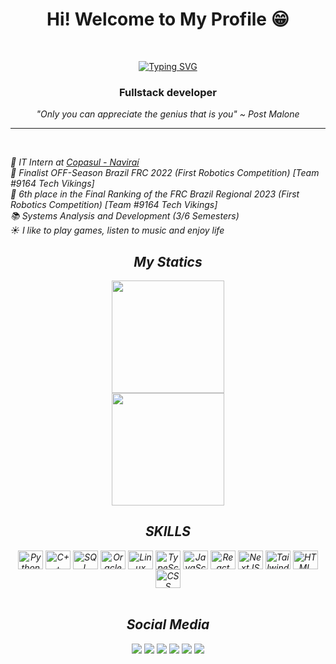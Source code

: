 <h1 align="center"> Hi! Welcome to My Profile 😁 </h1>
<br/>

<p align="center">
  <a href="https://git.io/typing-svg">
    <img src="https://readme-typing-svg.demolab.com?font=Cascadia+Mono&pause=1000&color=14B300&center=true&repeat=false&width=435&lines=Brazilian+Developer" alt="Typing SVG" />
  </a>
</p>
 
 <h3 align="center">Fullstack developer</h3>
 <p align ="center"> <em>"Only you can appreciate the genius that is you"<em> ~ Post Malone</p>
  
---
<br>

💼 IT Intern at [Copasul - Naviraí](https://www.copasul.coop.br/) <br/>
🥈 Finalist OFF-Season Brazil FRC 2022 (First Robotics Competition) [Team #9164 Tech Vikings] <br/>
🤖 6th place in the Final Ranking of the FRC Brazil Regional 2023 (First Robotics Competition) [Team #9164 Tech Vikings] <br/>
📚 Systems Analysis and Development (3/6 Semesters) <br/>
☀️ I like to play games, listen to music and enjoy life <br/>

<div align="center">
<h2>My Statics</h2>
 <img height="180em" src="https://github-readme-stats.vercel.app/api?username=guialima29&theme=chartreuse-dark&show_icons=true&hide_border=false&count_private=false"/><br/>
<img height="180em" src="https://github-readme-stats.vercel.app/api/top-langs/?username=guialima29&theme=chartreuse-dark&show_icons=true&hide_border=false&layout=compact"/>

<h2 align="center">SKILLS</h2>
</div>
<div align="center">
<img align="center" alt="Python" height="30" width="40" src="https://cdn.jsdelivr.net/gh/devicons/devicon/icons/python/python-original.svg">
<img align="center" alt="C++" height="30" width="40" src="https://cdn.jsdelivr.net/gh/devicons/devicon/icons/cplusplus/cplusplus-original.svg">
<img align="center" alt="SQL" height="30" width="40" src="https://cdn.jsdelivr.net/gh/devicons/devicon@latest/icons/azuresqldatabase/azuresqldatabase-original.svg" />
<img align="center" alt="OracleDB" height="30" width="40" src="https://cdn.jsdelivr.net/gh/devicons/devicon@latest/icons/oracle/oracle-original.svg" />
<img align="center" alt="Linux" height="30" width="40" src="https://cdn.jsdelivr.net/gh/devicons/devicon@latest/icons/linux/linux-original.svg" />
<img align="center" alt="TypeScript" height="30" width="40" src="https://cdn.jsdelivr.net/gh/devicons/devicon@latest/icons/typescript/typescript-original.svg" />
<img align="center" alt="JavaScript" height="30" width="40" src="https://cdn.jsdelivr.net/gh/devicons/devicon@latest/icons/javascript/javascript-original.svg">
<img align="center" alt="React" height="30" width="40" src="https://cdn.jsdelivr.net/gh/devicons/devicon@latest/icons/react/react-original.svg" />
<img align="center" alt="NextJS" height="30" width="40" src="https://cdn.jsdelivr.net/gh/devicons/devicon@latest/icons/nextjs/nextjs-original-wordmark.svg" />
<img align="center" alt="TailwindCSS" height="30" width="40" src="https://cdn.jsdelivr.net/gh/devicons/devicon@latest/icons/tailwindcss/tailwindcss-original.svg" />
<img align="center" alt="HTML" alt="CSS" height="30" width="40" src="https://cdn.jsdelivr.net/gh/devicons/devicon@latest/icons/html5/html5-original.svg" />
<img align="center" alt="CSS" height="30" width="40" src="https://cdn.jsdelivr.net/gh/devicons/devicon@latest/icons/css3/css3-original.svg">

</div>
 
 <br>

<div align="center">
<h2>Social Media</h2> 
  <a href="https://instagram.com/gui.alima" target="_blank"><img src="https://img.shields.io/badge/-Instagram-%23E4405F?style=for-the-badge&logo=instagram&logoColor=white" target="_blank"></a>
<img src="https://img.shields.io/badge/gui.alima-alima?style=for-the-badge&logo=Discord&logoColor=white&color=%235865F2">
  <a href="https://www.youtube.com/channel/@guibaa01" target="_blank"><img src="https://img.shields.io/badge/YouTube-FF0000?style=for-the-badge&logo=youtube&logoColor=white" target="_blank"></a>
  <a href="https://x.com/guialima29" target="_blank"><img src="https://img.shields.io/twitter/url?url=https%3A%2F%2Fx.com%2Fguialima29&style=for-the-badge&logo=X&logoColor=white&color=grey" target="_blank"></a>
 <!-- <a href="https://discord.gg/5DVhGKVf4h" target="_blank"><img src="https://img.shields.io/badge/Discord-7289DA?style=for-the-badge&logo=discord&logoColor=white" target="_blank"></a> -->
  <a href = "mailto:guilhermealima29@gmail.com"><img src="https://img.shields.io/badge/-Gmail-%23333?style=for-the-badge&logo=gmail&logoColor=white" target="_blank"></a> 
  <a href="https://www.linkedin.com/in/guialima29/" target="_blank"><img src="https://img.shields.io/badge/-LinkedIn-%230077B5?style=for-the-badge&logo=linkedin&logoColor=white" target="_blank"></a>
</div>
